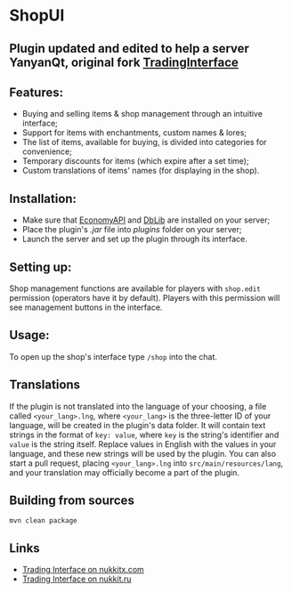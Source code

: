 # ShopUI

## Plugin updated and edited to help a server YanyanQt, original fork [TradingInterface](https://github.com/Leonidius20/TradingInterface) 

## Features:
-   Buying and selling items & shop management through an intuitive interface;
-   Support for items with enchantments, custom names & lores;
-   The list of items, available for buying, is divided into categories for convenience;
-   Temporary discounts for items (which expire after a set time);
-   Custom translations of items' names (for displaying in the shop).

## Installation:
-   Make sure that [EconomyAPI][economy] and [DbLib][dblib] are installed on your server;
-   Place the plugin's _.jar_ file into _plugins_ folder on your server;
-   Launch the server and set up the plugin through its interface.

## Setting up:
Shop management functions are available for players with `shop.edit` permission (operators have it by default). Players with this permission will see management buttons in the interface.

## Usage:
To open up the shop's interface type `/shop` into the chat.

## Translations
If the plugin is not translated into the language of your choosing, a file called `<your_lang>.lng`, where `<your_lang>` is the three-letter ID of your language, will be created in the plugin's data folder. It will contain text strings in the format of `key: value`, where `key` is the string's identifier and `value` is the string itself. Replace values in English with the values in your language, and these new strings will be used by the plugin. You can also start a pull request, placing `<your_lang>.lng` into `src/main/resources/lang`, and your translation may officially become a part of the plugin.

## Building from sources
`mvn clean package`

## Links
-   [Trading Interface on nukkitx.com](https://nukkitx.com/resources/trading-interface.113/)
-   [Trading Interface on nukkit.ru](http://forums.voxelwind.com/resources/trading-interface.144/)

[economy]: https://github.com/EconomyS/EconomyAPI
[dblib]: https://github.com/fromgate/DbLib
[nukkitx]: http://github.com/NukkitX/Nukkit
